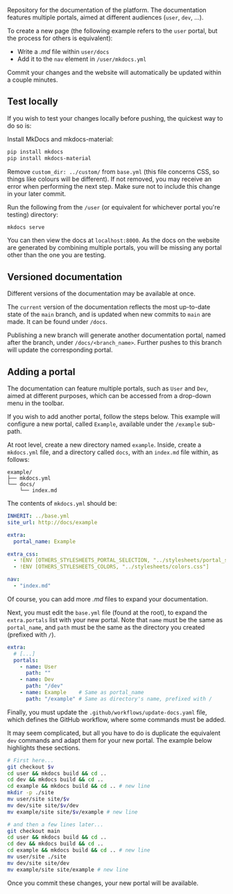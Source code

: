 Repository for the documentation of the platform. The documentation features multiple portals, aimed at different audiences (`user`, `dev`, ...).

To create a new page (the following example refers to the `user` portal, but the process for others is equivalent):

- Write a *.md* file within `user/docs`
- Add it to the `nav` element in `/user/mkdocs.yml`

Commit your changes and the website will automatically be updated within a couple minutes.

## Test locally

If you wish to test your changes locally before pushing, the quickest way to do so is:

Install MkDocs and mkdocs-material:
```sh
pip install mkdocs
pip install mkdocs-material
```

Remove `custom_dir: ../custom/` from `base.yml` (this file concerns CSS, so things like colours will be different). If not removed, you may receive an error when performing the next step. Make sure not to include this change in your later commit.

Run the following from the `/user` (or equivalent for whichever portal you're testing) directory:
```sh
mkdocs serve
```

You can then view the docs at `localhost:8000`. As the docs on the website are generated by combining multiple portals, you will be missing any portal other than the one you are testing.

## Versioned documentation

Different versions of the documentation may be available at once.

The `current` version of the documentation reflects the most up-to-date state of the `main` branch, and is updated when new commits to `main` are made. It can be found under `/docs`.

Publishing a new branch will generate another documentation portal, named after the branch, under `/docs/<branch_name>`. Further pushes to this branch will update the corresponding portal.

## Adding a portal

The documentation can feature multiple portals, such as `User` and `Dev`, aimed at different purposes, which can be accessed from a drop-down menu in the toolbar.

If you wish to add another portal, follow the steps below. This example will configure a new portal, called `Example`, available under the `/example` sub-path.

At root level, create a new directory named `example`. Inside, create a `mkdocs.yml` file, and a directory called `docs`, with an `index.md` file within, as follows:

```
example/
├── mkdocs.yml
└── docs/
    └── index.md
```

The contents of `mkdocs.yml` should be:

``` yaml
INHERIT: ../base.yml
site_url: http://docs/example

extra:
  portal_name: Example

extra_css:
  - !ENV [OTHERS_STYLESHEETS_PORTAL_SELECTION, "../stylesheets/portal_selection.css"]
  - !ENV [OTHERS_STYLESHEETS_COLORS, "../stylesheets/colors.css"]

nav:
  - "index.md"
```

Of course, you can add more *.md* files to expand your documentation.

Next, you must edit the `base.yml` file (found at the root), to expand the `extra.portals` list with your new portal. Note that `name` must be the same as `portal_name`, and `path` must be the same as the directory you created (prefixed with `/`).

``` yaml
extra:
  # [...]
  portals:
    - name: User
      path: ""
    - name: Dev
      path: "/dev"
    - name: Example    # Same as portal_name
      path: "/example" # Same as directory's name, prefixed with /
```

Finally, you must update the `.github/workflows/update-docs.yaml` file, which defines the GitHub workflow, where some commands must be added.

It may seem complicated, but all you have to do is duplicate the equivalent `dev` commands and adapt them for your new portal. The example below highlights these sections.

``` sh
# First here...
git checkout $v
cd user && mkdocs build && cd ..
cd dev && mkdocs build && cd ..
cd example && mkdocs build && cd .. # new line
mkdir -p ./site
mv user/site site/$v
mv dev/site site/$v/dev
mv example/site site/$v/example # new line

# and then a few lines later...
git checkout main
cd user && mkdocs build && cd ..
cd dev && mkdocs build && cd ..
cd example && mkdocs build && cd .. # new line
mv user/site ./site
mv dev/site site/dev
mv example/site site/example # new line
```

Once you commit these changes, your new portal will be available.